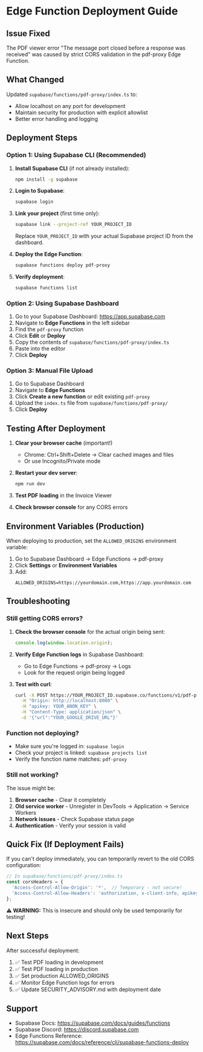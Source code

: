 # Edge Function Deployment Guide

## Issue Fixed
The PDF viewer error "The message port closed before a response was received" was caused by strict CORS validation in the pdf-proxy Edge Function.

## What Changed
Updated `supabase/functions/pdf-proxy/index.ts` to:
- Allow localhost on any port for development
- Maintain security for production with explicit allowlist
- Better error handling and logging

## Deployment Steps

### Option 1: Using Supabase CLI (Recommended)

1. **Install Supabase CLI** (if not already installed):
   ```bash
   npm install -g supabase
   ```

2. **Login to Supabase**:
   ```bash
   supabase login
   ```

3. **Link your project** (first time only):
   ```bash
   supabase link --project-ref YOUR_PROJECT_ID
   ```
   Replace `YOUR_PROJECT_ID` with your actual Supabase project ID from the dashboard.

4. **Deploy the Edge Function**:
   ```bash
   supabase functions deploy pdf-proxy
   ```

5. **Verify deployment**:
   ```bash
   supabase functions list
   ```

### Option 2: Using Supabase Dashboard

1. Go to your Supabase Dashboard: https://app.supabase.com
2. Navigate to **Edge Functions** in the left sidebar
3. Find the `pdf-proxy` function
4. Click **Edit** or **Deploy**
5. Copy the contents of `supabase/functions/pdf-proxy/index.ts`
6. Paste into the editor
7. Click **Deploy**

### Option 3: Manual File Upload

1. Go to Supabase Dashboard
2. Navigate to **Edge Functions**
3. Click **Create a new function** or edit existing `pdf-proxy`
4. Upload the `index.ts` file from `supabase/functions/pdf-proxy/`
5. Click **Deploy**

## Testing After Deployment

1. **Clear your browser cache** (important!)
   - Chrome: Ctrl+Shift+Delete → Clear cached images and files
   - Or use Incognito/Private mode

2. **Restart your dev server**:
   ```bash
   npm run dev
   ```

3. **Test PDF loading** in the Invoice Viewer

4. **Check browser console** for any CORS errors

## Environment Variables (Production)

When deploying to production, set the `ALLOWED_ORIGINS` environment variable:

1. Go to Supabase Dashboard → Edge Functions → pdf-proxy
2. Click **Settings** or **Environment Variables**
3. Add:
   ```
   ALLOWED_ORIGINS=https://yourdomain.com,https://app.yourdomain.com
   ```

## Troubleshooting

### Still getting CORS errors?

1. **Check the browser console** for the actual origin being sent:
   ```javascript
   console.log(window.location.origin);
   ```

2. **Verify Edge Function logs** in Supabase Dashboard:
   - Go to Edge Functions → pdf-proxy → Logs
   - Look for the request origin being logged

3. **Test with curl**:
   ```bash
   curl -X POST https://YOUR_PROJECT_ID.supabase.co/functions/v1/pdf-proxy \
     -H "Origin: http://localhost:8080" \
     -H "apikey: YOUR_ANON_KEY" \
     -H "Content-Type: application/json" \
     -d '{"url":"YOUR_GOOGLE_DRIVE_URL"}'
   ```

### Function not deploying?

- Make sure you're logged in: `supabase login`
- Check your project is linked: `supabase projects list`
- Verify the function name matches: `pdf-proxy`

### Still not working?

The issue might be:
1. **Browser cache** - Clear it completely
2. **Old service worker** - Unregister in DevTools → Application → Service Workers
3. **Network issues** - Check Supabase status page
4. **Authentication** - Verify your session is valid

## Quick Fix (If Deployment Fails)

If you can't deploy immediately, you can temporarily revert to the old CORS configuration:

```typescript
// In supabase/functions/pdf-proxy/index.ts
const corsHeaders = {
  'Access-Control-Allow-Origin': '*',  // Temporary - not secure!
  'Access-Control-Allow-Headers': 'authorization, x-client-info, apikey, content-type',
};
```

**⚠️ WARNING:** This is insecure and should only be used temporarily for testing!

## Next Steps

After successful deployment:
1. ✅ Test PDF loading in development
2. ✅ Test PDF loading in production
3. ✅ Set production ALLOWED_ORIGINS
4. ✅ Monitor Edge Function logs for errors
5. ✅ Update SECURITY_ADVISORY.md with deployment date

## Support

- Supabase Docs: https://supabase.com/docs/guides/functions
- Supabase Discord: https://discord.supabase.com
- Edge Functions Reference: https://supabase.com/docs/reference/cli/supabase-functions-deploy
